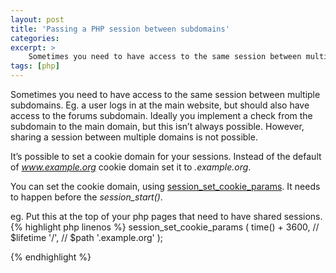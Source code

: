 ```yaml
---
layout: post
title: 'Passing a PHP session between subdomains'
categories: 
excerpt: >
    Sometimes you need to have access to the same session between multiple subdomains. Eg. a user logs in at the main website, but should also have access to the forums subdomain. Ideally you implement a check from the subdomain to the main domain, but this isn’t always possible.  However, sharing a session between multiple domains is not possible.
tags: [php]
---
```


Sometimes you need to have access to the same session between multiple subdomains. Eg. a user logs in at the main website, but should also have access to the forums subdomain. Ideally you implement a check from the subdomain to the main domain, but this isn’t always possible.  However, sharing a session between multiple domains is not possible.

It’s possible to set a cookie domain for your sessions. Instead of the default of _www.example.org_ cookie domain set it to _.example.org_.

You can set the cookie domain, using [session_set_cookie_params](http://php.net/manual/en/function.session-set-cookie-params.php). It needs to happen before the _session_start()_.

eg. Put this at the top of your php pages that need to have shared sessions.
{% highlight php linenos %}
session_set_cookie_params ( 
    time() + 3600,      // $lifetime
    '/',                // $path 
    '.example.org'
);

{% endhighlight %}

